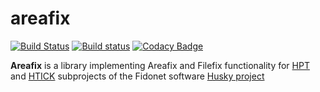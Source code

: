 # areafix
[![Build Status](https://travis-ci.org/huskyproject/areafix.svg?branch=master)](https://travis-ci.org/huskyproject/areafix)
[![Build status](https://ci.appveyor.com/api/projects/status/5idj76hxtru7k90p/branch/master?svg=true)](https://ci.appveyor.com/project/dukelsky/areafix/branch/master)
[![Codacy Badge](https://api.codacy.com/project/badge/Grade/f2a2a5564bea4ee49f44c20254ac22dd)](https://www.codacy.com/app/dukelsky/areafix?utm_source=github.com&amp;utm_medium=referral&amp;utm_content=huskyproject/areafix&amp;utm_campaign=Badge_Grade)

**Areafix** is a library implementing Areafix and Filefix functionality for [HPT](https://github.com/huskyproject/hpt) and [HTICK](https://github.com/huskyproject/htick) subprojects of the Fidonet software [Husky project](https://github.com/huskyproject)
